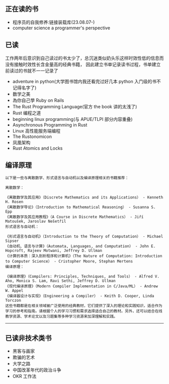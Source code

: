 ## 正在读的书

- 程序员的自我修养:链接装载库(23.08.07-)
- computer science a programmer's perspective

## 已读

工作两年后意识到自己读过的书太少了，总沉迷类似奶头乐这样时效性低的信息而没有接触时效性长含金量高的经典书籍，
因此建立书单记录读书过程，书单建立前读过的书就不一一记录了

- adventure in python(大学图书馆内我还看完过好几本 python 入门级的书不记得名字了)
- 数学之美
- 為你自己學 Ruby on Rails
- The Rust Programming Language(官方 the book 讲的太浅了)
- Rust 编程之道
- beginning linux programming(与 APUE/TLPI 部分内容重叠)
- Asynchronous Programming in Rust
- Linux 高性能服务端编程
- The Rustonomicon
- 凤凰架构
- Rust Atomics and Locks

## 编译原理

```
以下是一些与离散数学、形式语言与自动机以及编译原理相关的书籍推荐：

离散数学：

《离散数学及其应用》（Discrete Mathematics and its Applications） - Kenneth H. Rosen
《离散数学导论》（Introduction to Mathematical Reasoning） - Susanna S. Epp
《离散数学及其应用教程》（A Course in Discrete Mathematics） - Jiří Matoušek, Jaroslav Nešetřil
形式语言与自动机：

《形式语言与自动机》（Introduction to the Theory of Computation） - Michael Sipser
《自动机、语言与计算》（Automata, Languages, and Computation） - John E. Hopcroft, Rajeev Motwani, Jeffrey D. Ullman
《计算的本质：深入剖析程序和计算机》（The Nature of Computation: Introduction to Computer Science） - Cristopher Moore, Stephan Mertens
编译原理：

《编译原理》（Compilers: Principles, Techniques, and Tools） - Alfred V. Aho, Monica S. Lam, Ravi Sethi, Jeffrey D. Ullman
《现代编译原理》（Modern Compiler Implementation in C/Java/ML） - Andrew W. Appel
《编译器设计与实现》（Engineering a Compiler） - Keith D. Cooper, Linda Torczon
这些书籍都是在相关领域被广泛使用的经典教材，它们提供了深入的理论和实践知识，适合作为学习的参考和指南。请根据个人的学习习惯和需求选择适合自己的教材。另外，还可以结合在线教学资源、学术论文以及习题集等多种学习资源来加深理解和实践。
```

---

## 已读非技术类书

- 黑客与画家
- 欺骗的艺术
- 大学之路
- 中国改革年代的政治斗争
- OKR 工作法